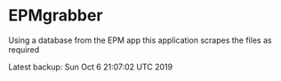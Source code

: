 # EPMgrabber
Using a database from the EPM app this application scrapes the files as required


Latest backup: Sun Oct 6 21:07:02 UTC 2019
